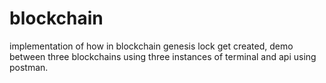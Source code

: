 # blockchain
implementation of how in blockchain genesis lock get created, demo between three blockchains using three instances of terminal and api using postman.

